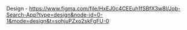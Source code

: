 Design - https://www.figma.com/file/HxEJ0c4CEEuh1fSBfX3w8I/Job-Search-App?type=design&node-id=0-1&mode=design&t=sohjuPZxo2skFgFU-0
